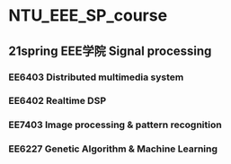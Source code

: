 # NTU_EEE_SP_course
## 21spring EEE学院 Signal processing 
### EE6403 Distributed multimedia system
### EE6402 Realtime DSP 
### EE7403 Image processing & pattern recognition
### EE6227 Genetic Algorithm & Machine Learning
